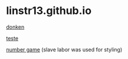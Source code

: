 # linstr13.github.io
[donken](https://linstr13.github.io/donkenmemis.html)

[teste](https://linstr13.github.io/teste.html)

[number game](https://linstr13.github.io/crackdown.html) (slave labor was used for styling)
